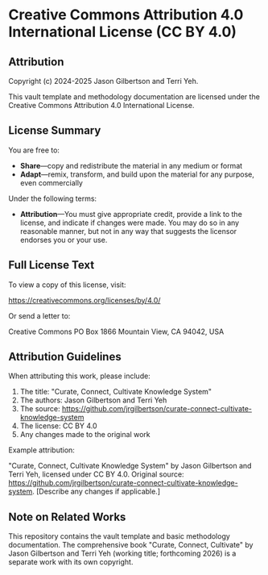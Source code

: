 # Creative Commons Attribution 4.0 International License (CC BY 4.0)

## Attribution

Copyright (c) 2024-2025 Jason Gilbertson and Terri Yeh.

This vault template and methodology documentation are licensed under the Creative Commons Attribution 4.0 International License.

## License Summary

You are free to:

- **Share**—copy and redistribute the material in any medium or format
- **Adapt**—remix, transform, and build upon the material for any purpose, even commercially

Under the following terms:

- **Attribution**—You must give appropriate credit, provide a link to the license, and indicate if changes were made. You may do so in any reasonable manner, but not in any way that suggests the licensor endorses you or your use.

## Full License Text

To view a copy of this license, visit:

https://creativecommons.org/licenses/by/4.0/

Or send a letter to:

Creative Commons
PO Box 1866
Mountain View, CA 94042, USA

## Attribution Guidelines

When attributing this work, please include:

1. The title: "Curate, Connect, Cultivate Knowledge System"
2. The authors: Jason Gilbertson and Terri Yeh
3. The source: https://github.com/jrgilbertson/curate-connect-cultivate-knowledge-system
4. The license: CC BY 4.0
5. Any changes made to the original work

Example attribution:

"Curate, Connect, Cultivate Knowledge System" by Jason Gilbertson and Terri Yeh, licensed under CC BY 4.0. Original source: https://github.com/jrgilbertson/curate-connect-cultivate-knowledge-system. [Describe any changes if applicable.]

## Note on Related Works

This repository contains the vault template and basic methodology documentation. The comprehensive book "Curate, Connect, Cultivate" by Jason Gilbertson and Terri Yeh (working title; forthcoming 2026) is a separate work with its own copyright.
